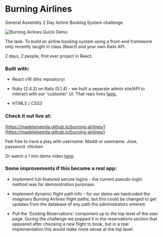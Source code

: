 # Burning Airlines

General Assembly 2 Day Airline Booking System challenge

![Burning Airlines Quick Demo](https://res.cloudinary.com/mrmy/image/upload/v1517886258/ba-demo-faster_kpnymb.gif)

The task: To build an airline booking system using a front-end framework only recently taught in class (React) and your own Rails API.

2 days, 2 people, first ever project in React.

### Built with:

- React v16 (this repository)

- Ruby (2.4.2) on Rails (5.1.4) - we built a separate admin site/API to interact with our 'customer' UI. That repo lives [here.](https://github.com/madeleinemila/burning-airlines-backend)

- HTML5 / CSS3



### Check it out live at:

[https://madeleinemila.github.io/burning-airlines/](https://madeleinemila.github.io/burning-airlines/)

Feel free to have a play with username: Maddi or username: Jose, password: chicken

Or watch a 1 min demo video [here](https://www.youtube.com/embed/-nznvXGuwq4?autoplay=1&rel=0&amp;showinfo=0).

### Some improvements if this became a real app:

- Implement full-featured secure logins - the current pseudo-login method was for demonstration purposes.

- Implement dynamic flight path info - for our demo we hardcoded the imaginary Burning Airlines flight paths, but this could be changed to get updates from the database of any path the administrators entered.

- Pull the 'Existing Reservations' component up to the top level of the user page. During the challenge we popped it in the reservations section that appeared after choosing a new flight to book, but in a real implementation this would make more sense at the top level.
